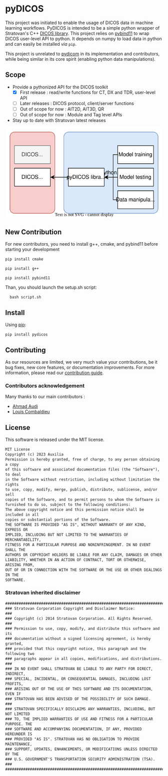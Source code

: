 # pyDICOS

This project was initiated to enable the usage of DICOS data in machine learning workflows. 
PyDICOS is intended to be a simple python wrapper of Stratovan's C++ [DICOS library](https://www.stratovan.com/products/dicos-toolkit).
This project relies on [pybind11](https://github.com/pybind/pybind11) to wrap DICOS user-level API to python.
 It depends on numpy to load data in python and can easily be installed _via_ `pip`.

This project is unrelated to [pydicom](https://github.com/pydicom/pydicom) in its implementation and contributors, 
while being similar in its core spirit (enabling python data manipulations).

## Scope

 - Provide a pythonized API for the DICOS toolkit
   - [x] First release : read/write functions for CT, DX and TDR, user-level API
   - [ ] Later releases : DICOS protocol, client/server functions
   - [ ] Out of scope for now : AIT2D, AIT3D, QR
   - [ ] Out of scope for now : Module and Tag level APIs
 - Stay up to date with Stratovan latest releases

<div align="center">
<img width="850" src="assets/DICOS.svg">
</div>

## New Contribution
For new contributors, you need to install g++, cmake, and pybind11 before starting your development
```
pip install cmake
```
```
pip install g++
```
```
pip install pybind11
```
 Than, you should launch the setup.sh script:
```
  bash script.sh
```

## Install

Using [pip](https://pip.pypa.io/en/stable/):
```
pip install pydicos
```

## Contributing

As our resources are limited, we very much value your contributions, be it bug fixes, new core features, or documentation improvements.
For more information, please read our [contribution guide](CONTRIBUTING.md).

### Contributors acknowledgement

Many thanks to our main contributors :
 - [Ahmad Audi](https://github.com/AAUDI)
 - [Louis Combaldieu](https://github.com/lcombaldieu)

## License

This software is released under the MIT license.

    MIT License
    Copyright (c) 2023 Auxilia
    Permission is hereby granted, free of charge, to any person obtaining a copy
    of this software and associated documentation files (the "Software"), to deal
    in the Software without restriction, including without limitation the rights
    to use, copy, modify, merge, publish, distribute, sublicense, and/or sell
    copies of the Software, and to permit persons to whom the Software is
    furnished to do so, subject to the following conditions:
    The above copyright notice and this permission notice shall be included in all
    copies or substantial portions of the Software.
    THE SOFTWARE IS PROVIDED "AS IS", WITHOUT WARRANTY OF ANY KIND, EXPRESS OR
    IMPLIED, INCLUDING BUT NOT LIMITED TO THE WARRANTIES OF MERCHANTABILITY,
    FITNESS FOR A PARTICULAR PURPOSE AND NONINFRINGEMENT. IN NO EVENT SHALL THE
    AUTHORS OR COPYRIGHT HOLDERS BE LIABLE FOR ANY CLAIM, DAMAGES OR OTHER
    LIABILITY, WHETHER IN AN ACTION OF CONTRACT, TORT OR OTHERWISE, ARISING FROM,
    OUT OF OR IN CONNECTION WITH THE SOFTWARE OR THE USE OR OTHER DEALINGS IN THE
    SOFTWARE.

### Stratovan inherited disclaimer

    ##############################################################################
    ### Stratovan Corporation Copyright and Disclaimer Notice:
    ###
    ### Copyright (c) 2014 Stratovan Corporation. All Rights Reserved.
    ###
    ### Permission to use, copy, modify, and distribute this software and its
    ### documentation without a signed licensing agreement, is hereby granted,
    ### provided that this copyright notice, this paragraph and the following two
    ### paragraphs appear in all copies, modifications, and distributions.
    ###
    ### IN NO EVENT SHALL STRATOVAN BE LIABLE TO ANY PARTY FOR DIRECT, INDIRECT,
    ### SPECIAL, INCIDENTAL, OR CONSEQUENTIAL DAMAGES, INCLUDING LOST PROFITS,
    ### ARISING OUT OF THE USE OF THIS SOFTWARE AND ITS DOCUMENTATION, EVEN IF
    ### STRATOVAN HAS BEEN ADVISED OF THE POSSIBILITY OF SUCH DAMAGE.
    ###
    ### STRATOVAN SPECIFICALLY DISCLAIMS ANY WARRANTIES, INCLUDING, BUT NOT LIMITED
    ### TO, THE IMPLIED WARRANTIES OF USE AND FITNESS FOR A PARTICULAR PURPOSE. THE
    ### SOFTWARE AND ACCOMPANYING DOCUMENTATION, IF ANY, PROVIDED HEREUNDER IS
    ### PROVIDED "AS IS". STRATOVAN HAS NO OBLIGATION TO PROVIDE MAINTENANCE,
    ### SUPPORT, UPDATES, ENHANCEMENTS, OR MODIFICATIONS UNLESS DIRECTED BY THE
    ### U.S. GOVERNMENT'S TRANSPORTATION SECURITY ADMINISTRATION (TSA).
    ###
    ##############################################################################